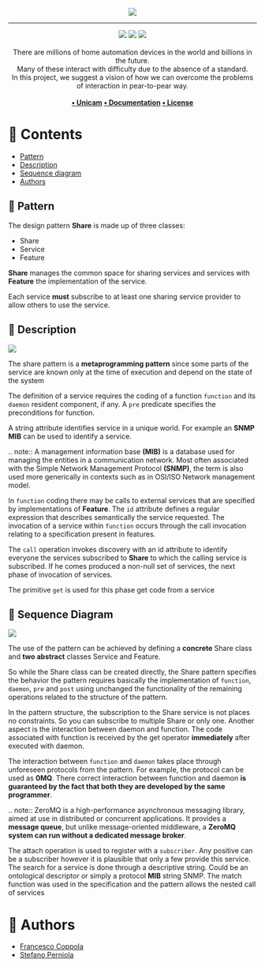 <p align="center">
  <img src="https://i.imgur.com/l3YFV1C.png">
</p>

---

<p align="center">
<img src="https://forthebadge.com/images/badges/built-with-love.svg"/>
<img src="https://forthebadge.com/images/badges/uses-git.svg"/>
<img src="https://forthebadge.com/images/badges/cc-0.svg"/><br><br>
    There are millions of home automation devices in the world and billions in the future. <br>Many of these interact with difficulty due to the absence of a standard. <br>In this project, we suggest a vision of how we can overcome the problems of interaction in pear-to-pear way.
    <br><br><b>
<a href="https://www.unicam.it/">• Unicam</a>
<a href="http://francescocoppola.me/share/">• Documentation</a>
<a href="https://it.wikipedia.org/wiki/Licenza_MIT">• License</a>
</b></p>

# 📔 Contents

- [Pattern](#tecno)
- [Description](#desc)
- [Sequence diagram](#ss)
- [Authors](#autori)

## 📮 Pattern <a name = "tecno"></a>

The design pattern **Share** is made up of three classes:

- Share
- Service
- Feature

**Share** manages the common space for sharing services and services
with **Feature** the implementation of the service.

Each service **must** subscribe to at least one sharing service provider to allow others to use the
service.

## 🎯 Description <a name = "desc"></a>

![](https://i.imgur.com/7J16lha.png)

The share pattern is a **metaprogramming pattern** since some parts
of the service are known only at the time of execution and depend on the state
of the system

The definition of a service requires the coding of a function
`function` and its `daemon` resident component, if any. A `pre` predicate specifies the
preconditions for function.

A string attribute identifies service in a unique world. For example an **SNMP MIB** can be
used to identify a service.

.. note::
A management information base **(MIB)** is a database used for managing the
entities in a communication network. Most often associated with the
Simple Network Management Protocol **(SNMP)**, the term is also used more
generically in contexts such as in OSI/ISO Network management model.

In `function` coding there may be calls to external services that are specified by implementations of
**Feature**. The `id` attribute defines a regular expression that describes semantically the service requested. The invocation of a service within `function`
occurs through the call invocation relating to a specification present in features.

The `call` operation invokes discovery with an id attribute to identify everyone
the services subscribed to **Share** to which the calling service is subscribed. If he comes
produced a non-null set of services, the next phase of invocation of services.

The primitive `get` is used for this phase get code from a service

## 🧰 Sequence Diagram <a name = "ss"></a>

![](https://i.imgur.com/0t311Nf.png)

The use of the pattern can be achieved by defining a **concrete** Share class and **two abstract** classes Service and Feature.

So while the Share class can be created directly, the Share pattern specifies the behavior the pattern requires
basically the implementation of `function`, `daemon`, `pre` and `post` using unchanged the functionality of the
remaining operations related to the structure of the pattern.

In the pattern structure, the subscription to the Share service is not
places no constraints. So you can subscribe to multiple Share or only one.
Another aspect is the interaction between daemon and function. The code associated with function is received by
the get operator **immediately** after executed with daemon.

The interaction between `function` and `daemon` takes place through unforeseen protocols
from the pattern. For example, the protocol can be used as **0MQ**. There
correct interaction between function and daemon **is guaranteed by the fact that both they are developed by the same programmer**.

.. note::
ZeroMQ is a high-performance asynchronous messaging library,
aimed at use in distributed or concurrent applications. It provides a **message queue**, but
unlike message-oriented middleware, a **ZeroMQ system can run without a dedicated message broker**.

The attach operation is used to register with a `subscriber`. Any positive can be a subscriber however it is plausible that only a few provide
this service. The search for a service is done through a descriptive string.
Could be an ontological descriptor or simply a protocol **MIB** string
SNMP. The match function was used in the specification and the pattern allows the nested call of services

# 🔭 Authors <a name = "autori"></a>

- [Francesco Coppola](https://github.com/azzeccagarbugli)
- [Stefano Perniola](https://github.com/stexniolo)
